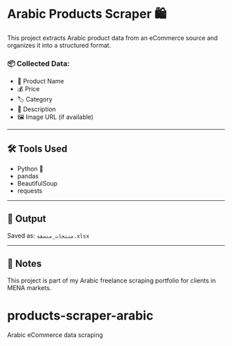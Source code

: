 # Arabic Products Scraper 🛍️

This project extracts Arabic product data from an eCommerce source and organizes it into a structured format.

### 📦 Collected Data:
- 🛒 Product Name  
- 💰 Price  
- 🏷️ Category  
- 📝 Description  
- 🖼️ Image URL (if available)

---

## 🛠️ Tools Used
- Python 🐍
- pandas
- BeautifulSoup
- requests

---

## 📁 Output
Saved as: `منتجات_منسقة.xlsx`

---

## 📌 Notes
This project is part of my Arabic freelance scraping portfolio for clients in MENA markets.
# products-scraper-arabic
Arabic eCommerce data scraping
